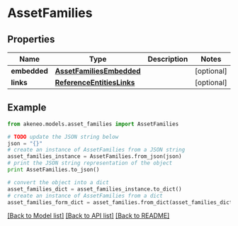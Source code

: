 # AssetFamilies


## Properties
Name | Type | Description | Notes
------------ | ------------- | ------------- | -------------
**embedded** | [**AssetFamiliesEmbedded**](AssetFamiliesEmbedded.md) |  | [optional] 
**links** | [**ReferenceEntitiesLinks**](ReferenceEntitiesLinks.md) |  | [optional] 

## Example

```python
from akeneo.models.asset_families import AssetFamilies

# TODO update the JSON string below
json = "{}"
# create an instance of AssetFamilies from a JSON string
asset_families_instance = AssetFamilies.from_json(json)
# print the JSON string representation of the object
print AssetFamilies.to_json()

# convert the object into a dict
asset_families_dict = asset_families_instance.to_dict()
# create an instance of AssetFamilies from a dict
asset_families_form_dict = asset_families.from_dict(asset_families_dict)
```
[[Back to Model list]](../README.md#documentation-for-models) [[Back to API list]](../README.md#documentation-for-api-endpoints) [[Back to README]](../README.md)


